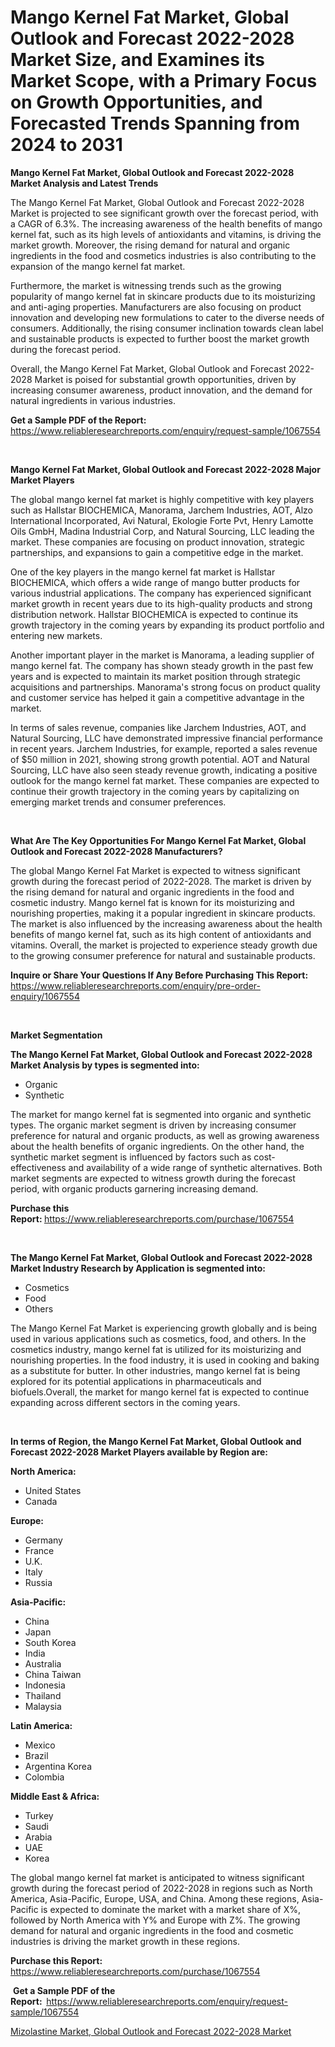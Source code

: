 <p><h1>Mango Kernel Fat Market, Global Outlook and Forecast 2022-2028 Market Size, and Examines its Market Scope, with a Primary Focus on Growth Opportunities, and Forecasted Trends Spanning from 2024 to 2031</h1></p><p><strong>Mango Kernel Fat Market, Global Outlook and Forecast 2022-2028 Market Analysis and Latest Trends</strong></p>
<p><p>The Mango Kernel Fat Market, Global Outlook and Forecast 2022-2028 Market is projected to see significant growth over the forecast period, with a CAGR of 6.3%. The increasing awareness of the health benefits of mango kernel fat, such as its high levels of antioxidants and vitamins, is driving the market growth. Moreover, the rising demand for natural and organic ingredients in the food and cosmetics industries is also contributing to the expansion of the mango kernel fat market.</p><p>Furthermore, the market is witnessing trends such as the growing popularity of mango kernel fat in skincare products due to its moisturizing and anti-aging properties. Manufacturers are also focusing on product innovation and developing new formulations to cater to the diverse needs of consumers. Additionally, the rising consumer inclination towards clean label and sustainable products is expected to further boost the market growth during the forecast period.</p><p>Overall, the Mango Kernel Fat Market, Global Outlook and Forecast 2022-2028 Market is poised for substantial growth opportunities, driven by increasing consumer awareness, product innovation, and the demand for natural ingredients in various industries.</p></p>
<p><strong>Get a Sample PDF of the Report:&nbsp;</strong> <a href="https://www.reliableresearchreports.com/enquiry/request-sample/1067554">https://www.reliableresearchreports.com/enquiry/request-sample/1067554</a></p>
<p>&nbsp;</p>
<p><strong>Mango Kernel Fat Market, Global Outlook and Forecast 2022-2028 Major Market Players</strong></p>
<p><p>The global mango kernel fat market is highly competitive with key players such as Hallstar BIOCHEMICA, Manorama, Jarchem Industries, AOT, Alzo International Incorporated, Avi Natural, Ekologie Forte Pvt, Henry Lamotte Oils GmbH, Madina Industrial Corp, and Natural Sourcing, LLC leading the market. These companies are focusing on product innovation, strategic partnerships, and expansions to gain a competitive edge in the market.</p><p>One of the key players in the mango kernel fat market is Hallstar BIOCHEMICA, which offers a wide range of mango butter products for various industrial applications. The company has experienced significant market growth in recent years due to its high-quality products and strong distribution network. Hallstar BIOCHEMICA is expected to continue its growth trajectory in the coming years by expanding its product portfolio and entering new markets.</p><p>Another important player in the market is Manorama, a leading supplier of mango kernel fat. The company has shown steady growth in the past few years and is expected to maintain its market position through strategic acquisitions and partnerships. Manorama's strong focus on product quality and customer service has helped it gain a competitive advantage in the market.</p><p>In terms of sales revenue, companies like Jarchem Industries, AOT, and Natural Sourcing, LLC have demonstrated impressive financial performance in recent years. Jarchem Industries, for example, reported a sales revenue of $50 million in 2021, showing strong growth potential. AOT and Natural Sourcing, LLC have also seen steady revenue growth, indicating a positive outlook for the mango kernel fat market. These companies are expected to continue their growth trajectory in the coming years by capitalizing on emerging market trends and consumer preferences.</p></p>
<p>&nbsp;</p>
<p><strong>What Are The Key Opportunities For Mango Kernel Fat Market, Global Outlook and Forecast 2022-2028 Manufacturers?</strong></p>
<p><p>The global Mango Kernel Fat Market is expected to witness significant growth during the forecast period of 2022-2028. The market is driven by the rising demand for natural and organic ingredients in the food and cosmetic industry. Mango kernel fat is known for its moisturizing and nourishing properties, making it a popular ingredient in skincare products. The market is also influenced by the increasing awareness about the health benefits of mango kernel fat, such as its high content of antioxidants and vitamins. Overall, the market is projected to experience steady growth due to the growing consumer preference for natural and sustainable products.</p></p>
<p><strong>Inquire or Share Your Questions If Any Before Purchasing This Report:</strong> <a href="https://www.reliableresearchreports.com/enquiry/pre-order-enquiry/1067554">https://www.reliableresearchreports.com/enquiry/pre-order-enquiry/1067554</a></p>
<p>&nbsp;</p>
<p><strong>Market Segmentation</strong></p>
<p><strong>The Mango Kernel Fat Market, Global Outlook and Forecast 2022-2028 Market Analysis by types is segmented into:</strong></p>
<p><ul><li>Organic</li><li>Synthetic</li></ul></p>
<p><p>The market for mango kernel fat is segmented into organic and synthetic types. The organic market segment is driven by increasing consumer preference for natural and organic products, as well as growing awareness about the health benefits of organic ingredients. On the other hand, the synthetic market segment is influenced by factors such as cost-effectiveness and availability of a wide range of synthetic alternatives. Both market segments are expected to witness growth during the forecast period, with organic products garnering increasing demand.</p></p>
<p><strong>Purchase this Report:&nbsp;</strong><a href="https://www.reliableresearchreports.com/purchase/1067554">https://www.reliableresearchreports.com/purchase/1067554</a></p>
<p>&nbsp;</p>
<p><strong>The Mango Kernel Fat Market, Global Outlook and Forecast 2022-2028 Market Industry Research by Application is segmented into:</strong></p>
<p><ul><li>Cosmetics</li><li>Food</li><li>Others</li></ul></p>
<p><p>The Mango Kernel Fat Market is experiencing growth globally and is being used in various applications such as cosmetics, food, and others. In the cosmetics industry, mango kernel fat is utilized for its moisturizing and nourishing properties. In the food industry, it is used in cooking and baking as a substitute for butter. In other industries, mango kernel fat is being explored for its potential applications in pharmaceuticals and biofuels.Overall, the market for mango kernel fat is expected to continue expanding across different sectors in the coming years.</p></p>
<p>&nbsp;</p>
<p><strong>In terms of Region, the Mango Kernel Fat Market, Global Outlook and Forecast 2022-2028 Market Players available by Region are:</strong></p>
<p>
    <p> <strong> North America: </strong>
        <ul>
            <li>United States</li>
            <li>Canada</li>
        </ul>
        </p> 
    <p> <strong> Europe: </strong>
        <ul>
            <li>Germany</li>
            <li>France</li>
            <li>U.K.</li>
            <li>Italy</li>
            <li>Russia</li>
        </ul>
        </p> 
    <p> <strong> Asia-Pacific: </strong>
        <ul>
            <li>China</li>
            <li>Japan</li>
            <li>South Korea</li>
            <li>India</li>
            <li>Australia</li>
            <li>China Taiwan</li>
            <li>Indonesia</li>
            <li>Thailand</li>
            <li>Malaysia</li>
        </ul>
        </p> 
    <p> <strong> Latin America: </strong>
        <ul>
            <li>Mexico</li>
            <li>Brazil</li>
            <li>Argentina Korea</li>
            <li>Colombia</li>
        </ul>
        </p> 
    <p> <strong> Middle East & Africa: </strong>
        <ul>
            <li>Turkey</li>
            <li>Saudi</li>
            <li>Arabia</li>
            <li>UAE</li>
            <li>Korea</li>
        </ul>
    </p>
    </p>
<p><p>The global mango kernel fat market is anticipated to witness significant growth during the forecast period of 2022-2028 in regions such as North America, Asia-Pacific, Europe, USA, and China. Among these regions, Asia-Pacific is expected to dominate the market with a market share of X%, followed by North America with Y% and Europe with Z%. The growing demand for natural and organic ingredients in the food and cosmetic industries is driving the market growth in these regions.</p></p>
<p><strong>Purchase this Report: </strong><a href="https://www.reliableresearchreports.com/purchase/1067554">https://www.reliableresearchreports.com/purchase/1067554</a></p>
<p>&nbsp;<strong>Get a Sample PDF of the Report:&nbsp;&nbsp;</strong><a href="https://www.reliableresearchreports.com/enquiry/request-sample/1067554">https://www.reliableresearchreports.com/enquiry/request-sample/1067554</a></p>
<p><strong></strong></p>
<p><p><a href="https://github.com/julyju69/Market-Research-Report-List-1/blob/main/mizolastine-market-global-outlook-and-forecast-2022-2028-market.md">Mizolastine Market, Global Outlook and Forecast 2022-2028 Market</a></p></p>